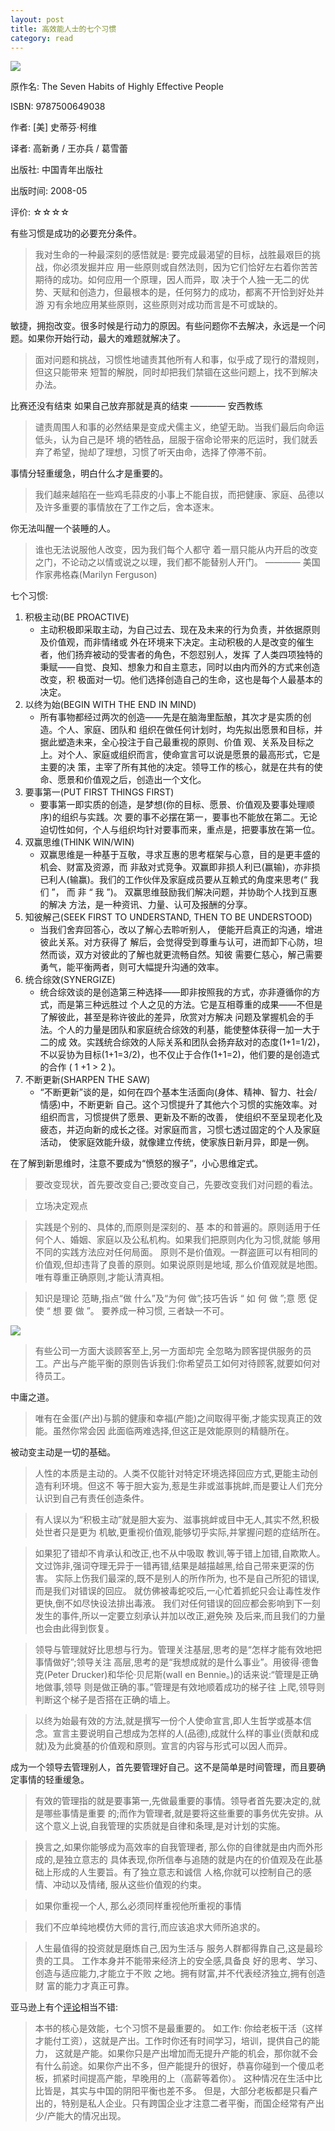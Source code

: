 ```yaml
---
layout: post
title: 高效能人士的七个习惯
category: read
---
```

<img class="cover" src="/images/2013/06/9787500649038.jpg" />

原作名: The Seven Habits of Highly Effective People

ISBN: 9787500649038

作者: [美] 史蒂芬·柯维 

译者: 高新勇 / 王亦兵 / 葛雪蕾 

出版社: 中国青年出版社

出版时间: 2008-05

评价: ☆☆☆☆

有些习惯是成功的必要充分条件。

>我对生命的一种最深刻的感悟就是: 要完成最渴望的目标，战胜最艰巨的挑战，你必须发掘并应 用一些原则或自然法则，因为它们恰好左右着你苦苦期待的成功。如何应用一个原理，因人而异，取 决于个人独一无二的优势、天赋和创造力，但最根本的是，任何努力的成功，都离不开恰到好处并游 刃有余地应用某些原则，这些原则对成功而言是不可或缺的。

敏捷，拥抱改变。很多时候是行动力的原因。有些问题你不去解决，永远是一个问题。如果你开始行动，最大的难题就解决了。

>面对问题和挑战，习惯性地谴责其他所有人和事，似乎成了现行的潜规则，但这只能带来 短暂的解脱，同时却把我们禁锢在这些问题上，找不到解决办法。

比赛还没有结束 如果自己放弃那就是真的结束 ———— 安西教练

>谴责周围人和事的必然结果是变成犬儒主义，绝望无助。当我们最后向命运低头，认为自己是环 境的牺牲品，屈服于宿命论带来的厄运时，我们就丢弃了希望，抛却了理想，习惯了听天由命，选择了停滞不前。

事情分轻重缓急，明白什么才是重要的。

>我们越来越陷在一些鸡毛蒜皮的小事上不能自拔，而把健康、家庭、品德以及许多重要的事情放在了工作之后，舍本逐末。

你无法叫醒一个装睡的人。

>谁也无法说服他人改变，因为我们每个人都守 着一扇只能从内开启的改变之门，不论动之以情或说之以理，我们都不能替别人开门。 ———— 美国作家弗格森(Marilyn Ferguson)

七个习惯: 

1.  积极主动(BE PROACTIVE)
    *  主动积极即采取主动，为自己过去、现在及未来的行为负责，并依据原则及价值观，而非情绪或 外在环境来下决定。主动积极的人是改变的催生者，他们扬弃被动的受害者的角色，不怨怼别人，发挥 了人类四项独特的秉赋——自觉、良知、想象力和自主意志，同时以由内而外的方式来创造改变，积 极面对一切。他们选择创造自己的生命，这也是每个人最基本的决定。
2.  以终为始(BEGIN WITH THE END IN MIND)
    *  所有事物都经过两次的创造——先是在脑海里酝酿，其次才是实质的创造。个人、家庭、团队和 组织在做任何计划时，均先拟出愿景和目标，并据此塑造未来，全心投注于自己最重视的原则、价值 观、关系及目标之上。对个人、家庭或组织而言，使命宣言可以说是愿景的最高形式，它是主要的决 策，主宰了所有其他的决定。领导工作的核心，就是在共有的使命、愿景和价值观之后，创造出一个文化。
3.  要事第一(PUT FIRST THINGS FIRST)
    *  要事第一即实质的创造，是梦想(你的目标、愿景、价值观及要事处理顺序)的组织与实践。次 要的事不必摆在第一，要事也不能放在第二。无论迫切性如何，个人与组织均针对要事而来，重点是，把要事放在第一位。
4.  双赢思维(THINK WIN/WIN)
    *  双赢思维是一种基于互敬，寻求互惠的思考框架与心意，目的是更丰盛的机会、财富及资源，而 非敌对式竞争。双赢即非损人利已(赢输)，亦非损 已利人(输赢)。我们的工作伙伴及家庭成员要从互赖式的角度来思考(“ 我 们 ”， 而 非 “ 我 ”)。 双赢思维鼓励我们解决问题，并协助个人找到互惠的解决 方法，是一种资讯、力量、认可及报酬的分享。
5.  知彼解己(SEEK FIRST TO UNDERSTAND, THEN TO BE UNDERSTOOD)
    *  当我们舍弃回答心，改以了解心去聆听别人， 便能开启真正的沟通，增进彼此关系。对方获得了 解后，会觉得受到尊重与认可，进而卸下心防，坦然而谈，双方对彼此的了解也就更流畅自然。知彼 需要仁慈心，解己需要勇气，能平衡两者，则可大幅提升沟通的效率。
6.  统合综效(SYNERGIZE)
    *  统合综效谈的是创造第三种选择——即非按照我的方式，亦非遵循你的方式，而是第三种远胜过 个人之见的方法。它是互相尊重的成果——不但是了解彼此，甚至是称许彼此的差异，欣赏对方解决 问题及掌握机会的手法。个人的力量是团队和家庭统合综效的利基，能使整体获得一加一大于二的成 效。实践统合综效的人际关系和团队会扬弃敌对的态度(1+1=1/2)，不以妥协为目标(1+1=3/2)，也不仅止于合作(1+1=2)，他们要的是创造式的合作 ( 1 +1 > 2 )。
7.  不断更新(SHARPEN THE SAW)
    *  “不断更新”谈的是，如何在四个基本生活面向(身体、精神、智力、社会/情感)中，不断更新 自己。这个习惯提升了其他六个习惯的实施效率。对组织而言，习惯提供了愿景、更新及不断的改善， 使组织不至呈现老化及疲态，并迈向新的成长之径。对家庭而言，习惯七透过固定的个人及家庭活动， 使家庭效能升级，就像建立传统，使家族日新月异，即是一例。

在了解到新思维时，注意不要成为“愤怒的猴子”，小心思维定式。

>要改变现状，首先要改变自己;要改变自己，先要改变我们对问题的看法。

>立场决定观点 

>实践是个别的、具体的,而原则是深刻的、基 本的和普遍的。原则适用于任何个人、婚姻、家庭以及公私机构。如果我们把原则内化为习惯,就能 够用不同的实践方法应对任何局面。
>原则不是价值观。一群盗匪可以有相同的价值观,但却违背了良善的原则。如果说原则是地域, 那么价值观就是地图。唯有尊重正确原则,才能认清真相。

>知识是理论 范畴,指点“做 什么”及“为何 做”;技巧告诉 “ 如 何 做 ”;意 愿
促 使 “ 想 要 做 ”。 要养成一种习惯, 三者缺一不可。

<img src="/images/2013/07/20130706-1.png" />

>有些公司一方面大谈顾客至上,另一方面却完 全忽略为顾客提供服务的员工。产出与产能平衡的原则告诉我们:你希望员工如何对待顾客,就要如何对待员工。

中庸之道。

>唯有在金蛋(产出)与鹅的健康和幸福(产能)之间取得平衡,才能实现真正的效能。虽然你常会因 此面临两难选择,但这正是效能原则的精髓所在。

被动变主动是一切的基础。

>人性的本质是主动的。人类不仅能针对特定环境选择回应方式,更能主动创造有利环境。但这不 等于胆大妄为,惹是生非或滋事挑衅,而是要让人们充分认识到自己有责任创造条件。

>有人误以为“积极主动”就是胆大妄为、滋事挑衅或目中无人,其实不然,积极处世者只是更为 机敏,更重视价值观,能够切乎实际,并掌握问题的症结所在。

>如果犯了错却不肯承认和改正,也不从中吸取 教训,等于错上加错,自欺欺人。文过饰非,强词夺理无异于一错再错,结果是越描越黑,给自己带来更深的伤害。
>实际上伤我们最深的,既不是别人的所作所为, 也不是自己所犯的错误,而是我们对错误的回应。 就仿佛被毒蛇咬后,一心忙着抓蛇只会让毒性发作更快,倒不如尽快设法排出毒液。
>我们对任何错误的回应都会影响到下一刻发生的事件,所以一定要立刻承认并加以改正,避免殃 及后来,而且我们的力量也会由此得到恢复。

>领导与管理就好比思想与行为。管理关注基层,思考的是“怎样才能有效地把事情做好”;领导关注 高层,思考的是“我想成就的是什么事业”。用彼得·德鲁克(Peter Drucker)和华伦·贝尼斯(waII en Bennie。)的话来说:“管理是正确地做事,领导 则是做正确的事。”管理是有效地顺着成功的梯子往 上爬,领导则判断这个梯子是否搭在正确的墙上。

>以终为始最有效的方法,就是撰写一份个人使命宣言,即人生哲学或基本信念。宣言主要说明自己想成为怎样的人(品德),成就什么样的事业(贡献和成就)及为此奠基的价值观和原则。宣言的内容与形式可以因人而异。

成为一个领导去管理别人，首先要管理好自己。这不是简单是时间管理，而且要确定事情的轻重缓急。

>有效的管理指的就是要事第一,先做最重要的事情。领导者首先要决定的,就是哪些事情是重要 的;而作为管理者,就是要将这些重要的事务优先安排。从这个意义上说,自我管理的实质就是自律和条理,是对计划的实施。

>换言之,如果你能够成为高效率的自我管理者, 那么你的自律就是由内而外形成的,是独立意志的 具体表现,你所信奉与追随的就是内在的价值观及在此基础上形成的人生要旨。有了独立意志和诚信 人格,你就可以控制自己的感情、冲动以及情绪, 服从这些价值观的约束。

>如果你重视一个人, 那么必须同样重视他所重视的事情

>我们不应单纯地模仿大师的言行,而应该追求大师所追求的。

>人生最值得的投资就是磨炼自己,因为生活与 服务人群都得靠自己,这是最珍贵的工具。
>工作本身并不能带来经济上的安全感,具备良 好的思考、学习、创造与适应能力,才能立于不败 之地。拥有财富,并不代表经济独立,拥有创造财 富的能力才真正可靠。

亚马逊上有个[评论](http://www.amazon.cn/review/R1K0JLUP3PR3RO/ref=cm_cr_dp_title?ie=UTF8&ASIN=B00B703J3M&channel=detail-glance&nodeID=&store=books)相当不错: 

>本书的核心是效能，七个习惯不是最重要的。
>如工作: 你给老板干活（这样才能付工资），这就是产出。工作时你还有时间学习，培训，提供自己的能力， 这就是产能。如果你只是产出增加而无提升产能的机会，那你就不会有什么前途。如果你产出不多，但产能提升的很好，恭喜你碰到一个傻瓜老板，抓紧时间提高产能，早晚用的上（高薪等着你）。
>这种情况在生活中比比皆是，其实与中国的阴阳平衡也差不多。
>但是，大部分老板都是只看产出的，特别是私人企业。只有跨国企业才注意二者平衡，而国企经常有产出少/产能大的情况出现。 